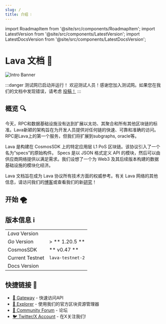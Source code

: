 ```yaml
---
slug: /
title: 介绍 ❕
---
```


import RoadmapItem from '@site/src/components/RoadmapItem';
import LatestVersion from '@site/src/components/LatestVersion';
import LatestDocsVersion from '@site/src/components/LatestDocsVersion';


# Lava 文档 📑

![Intro Banner](/img/banner/Intro.jpg)  

:::danger 测试网已启动并运行！
欢迎测试人员！感谢您加入测试网。如果您在我们的文档中发现错误，请考虑 [投稿！](https://github.com/lavanet/docs)
:::

## 概览 🔍

今天，RPC和数据基础设施没有达到扩展以太坊、其聚合和所有其他区块链的标准。Lava新颖的架构旨在为开发人员提供对任何链的快速、可靠和准确的访问。RPC是Lava上的第一个服务，但我们将扩展到subgraphs, oracle等。

Lava 是构建在 CosmosSDK 上的特定应用层 L1 PoS 区块链。该协议引入了一个名为“specs”的原始构件。 Specs 是以 JSON 格式定义 API 的模块，然后可以由供应商网络提供以满足需求。我们设想了一个为 Web3 及其后续版本构建的数据基础设施的模块化经济。

Lava 文档旨在成为 Lava 协议所有技术方面的权威参考。有关 Lava 网络的其他信息，请访问我们的[博客](https://www.lavanet.xyz/blog?utm_source=intro-page&utm_medium=docs)或查看我们的新[研究](https://community.lavanet.xyz/c/research/9?utm_source=intro-page&utm_medium=docs)！


## 开始 🌪️

[<RoadmapItem icon="⛓️" title="支持的链" description="进一步了解 Lava 支持的链。"/>](/chains)

[<RoadmapItem icon="⚡️" title="访问 Web3 APIs接口" description="开始使用 Web3 API，无缝接入 Lava 网络"/>](/developer)

[<RoadmapItem icon="🌋" title="成为 Lava 验证者" description="验证区块、保护网络、赚取奖励"/>](/validator)

[<RoadmapItem icon="🔄" title="成为 API 提供商" description="服务链访问、发展网络、获得奖励"/>](/provider)

## 版本信息 ℹ️

|           |                   |
|-----------|-------------------|
| *Lava* Version         | **<LatestVersion />** |
| *Go* Version           | > ** 1.20.5 **        |
| CosmosSDK            |   ** v0.47 **      |
| Current Testnet      |  `lava-testnet-2`  |
| Docs Version         | **<LatestDocsVersion />** |

## 快捷链接 🔗

- [🚪 Gateway](https://gateway.lavanet.xyz/?utm_source=intro-page&utm_medium=docs&utm_campaign=docs-to-gateway) - 快速访问API
- [🔭 Explorer](https://lava.explorers.guru/) - 使用我们的官方区块资源管理器
- [💬 Community Forum](https://community.lavanet.xyz/?utm_source=intro-page&utm_medium=docs) - 论坛
- [🐦 Twitter/X Account](https://twitter.com/lavanetxyz) - 在X关注我们!


